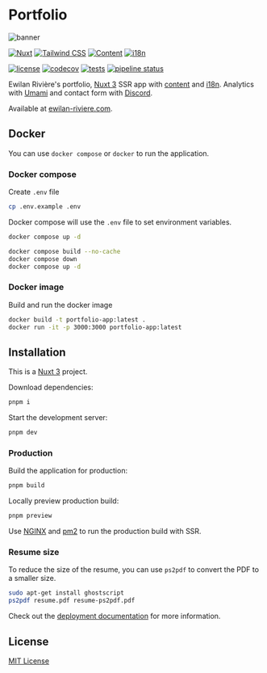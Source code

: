 # Portfolio

![banner](https://raw.githubusercontent.com/ewilan-riviere/portfolio/main/public/portfolio.jpg)

[![Nuxt][nuxt-version-src]][nuxt-version-href]
[![Tailwind CSS][tailwind-version-src]][tailwind-version-href]
[![Content][content-version-src]][content-version-href]
[![i18n][i18n-version-src]][i18n-version-href]

[![license][license-src]][license-href]
[![codecov][codecov-src]][codecov-href]
[![tests][tests-src]][tests-href]
[![pipeline status][pipeline-src]][pipeline-href]

Ewilan Rivière's portfolio, [Nuxt 3](https://nuxt.com/) SSR app with [content](https://content.nuxt.com/) and [i18n](https://i18n.nuxtjs.org/). Analytics with [Umami](https://umami.is/) and contact form with [Discord](https://discord.com/).

Available at [ewilan-riviere.com](https://ewilan-riviere.com).

## Docker

You can use `docker compose` or `docker` to run the application.

### Docker compose

Create `.env` file

```bash
cp .env.example .env
```

Docker compose will use the `.env` file to set environment variables.

```bash
docker compose up -d
```

```bash
docker compose build --no-cache
docker compose down
docker compose up -d
```

### Docker image

Build and run the docker image

```bash
docker build -t portfolio-app:latest .
docker run -it -p 3000:3000 portfolio-app:latest
```

## Installation

This is a [Nuxt 3](https://nuxt.com/) project.

Download dependencies:

```bash
pnpm i
```

Start the development server:

```bash
pnpm dev
```

### Production

Build the application for production:

```bash
pnpm build
```

Locally preview production build:

```bash
pnpm preview
```

Use [NGINX](https://www.nginx.com/) and [pm2](https://pm2.keymetrics.io/) to run the production build with SSR.

### Resume size

To reduce the size of the resume, you can use `ps2pdf` to convert the PDF to a smaller size.

```bash
sudo apt-get install ghostscript
ps2pdf resume.pdf resume-ps2pdf.pdf
```

Check out the [deployment documentation](https://nuxt.com/docs/getting-started/deployment) for more information.

## License

[MIT License](./LICENSE)

[nuxt-version-src]: https://img.shields.io/badge/dynamic/json?label=Nuxt&query=dependencies['nuxt']&url=https://raw.githubusercontent.com/ewilan-riviere/portfolio/main/package.json&message=v3&color=28cf8d&logo=nuxt.js&logoColor=ffffff&labelColor=18181b
[nuxt-version-href]: https://nuxt.com
[tailwind-version-src]: https://img.shields.io/badge/dynamic/json?label=Tailwind%20CSS&query=dependencies['tailwindcss']&url=https://raw.githubusercontent.com/ewilan-riviere/portfolio/main/package.json&message=v3&color=28cf8d&labelColor=18181b
[tailwind-version-href]: https://tailwindcss.com/
[content-version-src]: https://img.shields.io/badge/dynamic/json?label=@nuxt/content&query=dependencies['@nuxt/content']&url=https://raw.githubusercontent.com/ewilan-riviere/portfolio/main/package.json&message=v3&color=28cf8d&labelColor=18181b
[content-version-href]: https://content.nuxtjs.org/
[i18n-version-src]: https://img.shields.io/badge/dynamic/json?label=@nuxtjs/i18n&query=dependencies['@nuxtjs/i18n']&url=https://raw.githubusercontent.com/ewilan-riviere/portfolio/main/package.json&message=v3&color=28cf8d&labelColor=18181b
[i18n-version-href]: https://v8.i18n.nuxtjs.org/
[tests-src]: https://img.shields.io/github/actions/workflow/status/ewilan-riviere/portfolio/tests.yml?branch=main&label=tests&style=flat-square&colorA=18181B
[tests-href]: https://github.com/ewilan-riviere/portfolio/actions/workflows/tests.yml
[license-src]: https://img.shields.io/github/license/ewilan-riviere/portfolio.svg?style=flat&colorA=18181B&colorB=28CF8D
[license-href]: https://github.com/ewilan-riviere/portfolio/blob/main/LICENSE
[codecov-src]: https://img.shields.io/codecov/c/gh/ewilan-riviere/portfolio/main?style=flat&colorA=18181B&colorB=28cf8d
[codecov-href]: https://codecov.io/gh/ewilan-riviere/portfolio
[pipeline-src]: https://gitlab.com/kiwilan/portfolio/badges/main/pipeline.svg
[pipeline-href]: https://gitlab.com/kiwilan/portfolio
